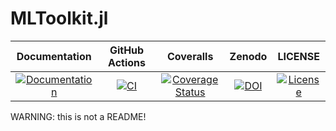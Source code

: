 # MLToolkit.jl

| Documentation | GitHub Actions | Coveralls | Zenodo | LICENSE |
| :-: | :-: | :-: | :-: | :-: |
| [![Documentation](https://img.shields.io/badge/docs-dev-blue.svg)](https://xukai92.github.io/MLToolkit.jl/dev/) | [![CI](https://github.com/xukai92/MLToolkit.jl/workflows/CI/badge.svg)](https://github.com/xukai92/MLToolkit.jl/actions?query=workflow%3ACI) | [![Coverage Status](https://coveralls.io/repos/github/xukai92/MLToolkit.jl/badge.svg?branch=master)](https://coveralls.io/github/xukai92/MLToolkit.jl?branch=master) | [![DOI](https://zenodo.org/badge/163635161.svg)](https://zenodo.org/badge/latestdoi/163635161) | [![License](https://img.shields.io/badge/license-MIT-blue.svg)](https://github.com/xukai92/MLToolkit.jl/blob/master/LICENSE) |

WARNING: this is not a README!
